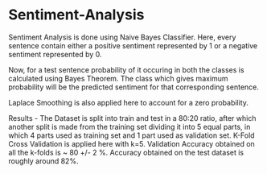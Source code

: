 # Sentiment-Analysis
Sentiment Analysis is done using Naive Bayes Classifier. Here, every sentence contain either a positive sentiment represented by 1 or a negative sentiment represented by 0. 

Now, for a test sentence probability of it occuring in both the classes is calculated using Bayes Theorem. The class which gives maximum probability will be the predicted sentiment for that corresponding sentence. 

Laplace Smoothing is also applied here to account for a zero probability.

Results - 
The Dataset is split into train and test in a 80:20 ratio, after which another split is made from the training set dividing it into 5 equal parts, in which 4 parts used as training set and 1 part used as validation set.
K-Fold Cross Validation is applied here with k=5. Validation Accuracy obtained on all the k-folds is ~ 80 +/- 2 %. Accuracy obtained on the test dataset is roughly around 82%.
